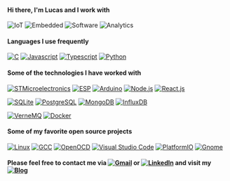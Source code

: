 #### Hi there, I'm Lucas and I work with

![IoT](https://img.shields.io/badge/-Internet%20of%20Things-ffab04?style=flat)
![Embedded](https://img.shields.io/badge/-Embedded%20Systems-D14836?style=flat)
![Software](https://img.shields.io/badge/-Software%20Development-007ACC?style=flat)
![Analytics](https://img.shields.io/badge/-Data%20Analytics%2FScience-4d008f?style=flat)

#### Languages I use frequently

[![C](https://img.shields.io/badge/-C%2FC++-007ACC?style=flat&logo=Coursera&logoColor=white)](https://gcc.gnu.org/)
[![Javascript](https://img.shields.io/badge/-JavaScript-ffab04?style=flat&logo=javascript&logoColor=white)](https://nodejs.org/en/)
[![Typescript](https://img.shields.io/badge/-Typescript-002E5F?style=flat&logo=typescript&logoColor=white)](https://www.typescriptlang.org/)
[![Python](https://img.shields.io/badge/-Python-4d008f?style=flat&logo=python&logoColor=white)](https://www.python.org/)

<!-- [![Top Langs](https://github-readme-stats.vercel.app/api/top-langs/?username=lucaslui&theme=dark&layout=compact)]() -->

#### Some of the technologies I have worked with

[![STMicroelectronics](https://img.shields.io/badge/-STM32-002E5F?style=flat&logo=STMicroelectronics&logoColor=white)](https://www.st.com/en/microcontrollers-microprocessors/stm32-32-bit-arm-cortex-mcus.html)
[![ESP](https://img.shields.io/badge/-ESP-D14836?style=flat&logo=Espressif&logoColor=white)](https://www.espressif.com/en/products/socs/esp32)
[![Arduino](https://img.shields.io/badge/-Arduino-00979D?style=flat&logo=arduino&logoColor=white)](https://www.arduino.cc/)
[![Node.js](https://img.shields.io/badge/-Node.js-339933?style=flat&logo=Node.js&logoColor=white)](https://nodejs.org/en/) 
[![React.js](https://img.shields.io/badge/-React.js-007ACC?style=flat&logo=react&logoColor=white)](https://pt-br.reactjs.org/)

[![SQLite](https://img.shields.io/badge/-SQLite-002E5F?style=flat&logo=sqlite&logoColor=white)](https://www.sqlite.org/)
[![PostgreSQL](https://img.shields.io/badge/-PostgreSQL-336791?style=flat&logo=postgresql&logoColor=white)](https://www.postgresql.org/)
[![MongoDB](https://img.shields.io/badge/-MongoDB-339933?style=flat&logo=mongodb&logoColor=white)](https://www.mongodb.com/)
[![InfluxDB](https://img.shields.io/badge/-InfluxDB-007ACC?style=flat&logo=influxdb&logoColor=white)](https://www.influxdata.com/)

[![VerneMQ](https://img.shields.io/badge/-VerneMQ-002E5F?style=flat&logo=eclipse-mosquitto&logoColor=white)](https://vernemq.com/)
[![Docker](https://img.shields.io/badge/-Docker-007ACC?style=flat&logo=docker&logoColor=white)](https://www.docker.com/)

#### Some of my favorite open source projects

[![Linux](https://img.shields.io/badge/-Linux-ffab04?style=flat&logo=linux&logoColor=white)](https://www.linuxfoundation.org/)
[![GCC](https://img.shields.io/badge/-GNU%2FGCC-D14836?style=flat&logo=GNU&logoColor=white)](https://gcc.gnu.org/)
[![OpenOCD](https://img.shields.io/badge/-OpenOCD-336791?style=flat&logo=Dependabot&logoColor=white)](http://openocd.org/)
[![Visual Studio Code](https://img.shields.io/badge/-VSCode-007ACC?style=flat&logo=visual-studio-code&logoColor=white)](https://github.com/microsoft/vscode)
[![PlatformIO](https://img.shields.io/badge/-PlatformIO-E34F26?style=flat&logo=bilibili&logoColor=white)](https://platformio.org/)
[![Gnome](https://img.shields.io/badge/-Gnome-4A86CF?style=flat&logo=gnome&logoColor=white)](https://www.gnome.org/)

#### Please feel free to contact me via [![Gmail](https://img.shields.io/badge/-Email-D14836?style=flat&logo=gmail&logoColor=white)](mailto:lucasluimotta@gmail.com) or [![LinkedIn](https://img.shields.io/badge/-Linkedin-007ACC?style=flat&logo=linkedin&logoColor=white)](https://www.linkedin.com/in/lucas-lui-motta/) and visit my [![Blog](https://img.shields.io/badge/-Blog-000000?style=flat&logo=houzz&logoColor=white)](https://blog-lucaslui.vercel.app/)
